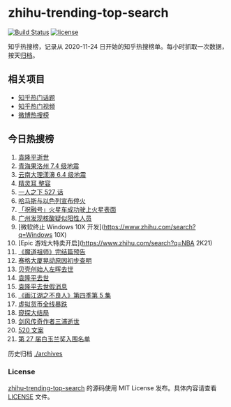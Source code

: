 # zhihu-trending-top-search

[![Build Status](https://github.com/justjavac/zhihu-trending-top-search/workflows/ci/badge.svg?branch=main)](https://github.com/justjavac/zhihu-trending-top-search/actions)
[![license](https://img.shields.io/github/license/justjavac/zhihu-trending-top-search)](https://github.com/justjavac/zhihu-trending-top-search/blob/main/LICENSE)

知乎热搜榜，记录从 2020-11-24 日开始的知乎热搜榜单。每小时抓取一次数据，按天[归档](./archives)。

## 相关项目

- [知乎热门话题](https://github.com/justjavac/zhihu-trending-hot-questions)
- [知乎热门视频](https://github.com/justjavac/zhihu-trending-hot-video)
- [微博热搜榜](https://github.com/justjavac/weibo-trending-hot-search)

## 今日热搜榜

<!-- BEGIN -->
<!-- 最后更新时间 Sat May 22 2021 17:07:45 GMT+0800 (China Standard Time) -->

1. [袁隆平逝世](https://www.zhihu.com/search?q=袁隆平)
2. [青海果洛州 7.4 级地震](https://www.zhihu.com/search?q=青海地震)
3. [云南大理漾濞 6.4 级地震](https://www.zhihu.com/search?q=云南地震)
4. [精灵耳 整容](https://www.zhihu.com/search?q=精灵耳)
5. [一人之下 527 话](https://www.zhihu.com/search?q=一人之下)
6. [哈马斯与以色列宣布停火](https://www.zhihu.com/search?q=以色列哈马斯)
7. [「祝融号」火星车成功驶上火星表面](https://www.zhihu.com/search?q=祝融号)
8. [广州发现核酸疑似阳性人员](https://www.zhihu.com/search?q=广州核酸疑似阳性)
9. [微软终止 Windows 10X 开发](https://www.zhihu.com/search?q=Windows 10X)
10. [Epic 游戏大特卖开启](https://www.zhihu.com/search?q=NBA 2K21)
11. [《魔道祖师》完结篇预告](https://www.zhihu.com/search?q=魔道祖师)
12. [赛格大厦晃动原因初步查明](https://www.zhihu.com/search?q=赛格大厦)
13. [贝壳创始人左晖去世](https://www.zhihu.com/search?q=贝壳创始人去世)
14. [袁隆平去世](https://www.zhihu.com/search?q=袁隆平)
15. [袁隆平去世假消息](https://www.zhihu.com/search?q=袁隆平)
16. [《画江湖之不良人》第四季第 5 集](https://www.zhihu.com/search?q=画江湖之不良人第四季)
17. [虚拟货币全线暴跌](https://www.zhihu.com/search?q=币圈崩盘)
18. [窥探大结局](https://www.zhihu.com/search?q=窥探)
19. [剑风传奇作者三浦逝世](https://www.zhihu.com/search?q=剑风传奇)
20. [520 文案](https://www.zhihu.com/search?q=520文案)
21. [第 27 届白玉兰奖入围名单](https://www.zhihu.com/search?q=白玉兰奖)

<!-- END -->

历史归档 [./archives](./archives)

### License

[zhihu-trending-top-search](https://github.com/justjavac/zhihu-trending-top-search)
的源码使用 MIT License 发布。具体内容请查看 [LICENSE](./LICENSE) 文件。
